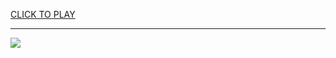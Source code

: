 
<a href="https://premium76.site?title=nfl_games&ref=13M">CLICK TO PLAY</a></h3>
<hr>

<a href="https://premium76.site?title=nfl_games&ref=13M"><img src="https://clearcache.store/games.png"></a>


